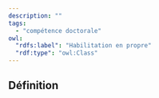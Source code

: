 ```yaml
---
description: ""
tags:
  - "compétence doctorale"
owl:
  "rdfs:label": "Habilitation en propre"
  "rdf:type": "owl:Class"
---
```


<OntologyTable frontMatter={frontMatter}/>

## Définition
